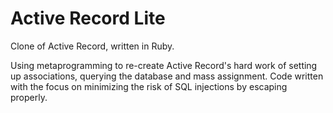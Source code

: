 # Active Record Lite

Clone of Active Record, written in Ruby.

Using metaprogramming to re-create Active Record's hard work of setting up associations, querying the database and mass assignment. Code written with the focus on minimizing the risk of SQL injections by escaping properly.
